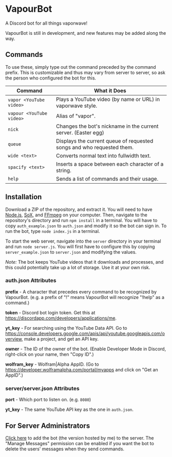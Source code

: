 # VapourBot

A Discord bot for all things vaporwave!

VapourBot is still in development, and new features may be added along the way.

## Commands

To use these, simply type out the command preceded by the command prefix. This is customizable and thus may vary from server to server, so ask the person who configured the bot for this.

Command                  | What it Does                                                         
------------------------ | ---------------------------------------------------------------------
`vapor <YouTube video>`  | Plays a YouTube video (by name or URL) in vaporwave style.           
`vapour <YouTube video>` | Alias of "vapor".                                                    
`nick`                   | Changes the bot's nickname in the current server. (Easter egg)       
`queue`                  | Displays the current queue of requested songs and who requested them.
`wide <text>`            | Converts normal text into fullwidth text.                            
`spacify <text>`         | Inserts a space between each character of a string.                  
`help`                   | Sends a list of commands and their usage.                            

## Installation

Download a ZIP of the repository, and extract it. You will need to have [Node.js](https://nodejs.org/), [SoX](http://sox.sourceforge.net/), and [FFmpeg](http://ffmpeg.org/) on your computer. Then, navigate to the repository's directory and run `npm install` in a terminal. You will have to copy `auth_example.json` to `auth.json` and modify it so the bot can sign in. To run the bot, type `node index.js` in a terminal.

To start the web server, navigate into the `server` directory in your terminal and run `node server.js`. You will first have to configure this by copying `server_example.json` to `server.json` and modifying the values.

*Note:* The bot keeps YouTube videos that it downloads and processes, and this could potentially take up a lot of storage. Use it at your own risk.

### auth.json Attributes

**prefix** - A character that precedes every command to be recognized by VapourBot. (e.g. a prefix of "!" means VapourBot will recognize "!help" as a command.)

**token** - Discord bot login token. Get this at <https://discordapp.com/developers/applications/me>.

**yt_key** - For searching using the YouTube Data API. Go to <https://console.developers.google.com/apis/api/youtube.googleapis.com/overview>, make a project, and get an API key.

**owner** - The ID of the owner of the bot. (Enable Developer Mode in Discord, right-click on your name, then "Copy ID".)

**wolfram_key** - Wolfram|Alpha AppID. (Go to <https://developer.wolframalpha.com/portal/myapps> and click on "Get an AppID".)

### server/server.json Attributes

**port** - Which port to listen on. (e.g. `8080`)

**yt_key** - The same YouTube API key as the one in `auth.json`.

## For Server Administrators

[Click here](https://discordapp.com/oauth2/authorize?client_id=287064493584941057&scope=bot&permissions=8192) to add the bot (the version hosted by me) to the server. The "Manage Messages" permission can be enabled if you want the bot to delete the users' messages when they send commands.
